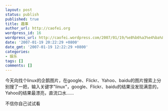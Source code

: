 ```yaml
---
layout: post
status: publish
published: true
title: 趣事
author_url: http://caofei.org
wordpress_id: 16
wordpress_url: http://caofei.wordpress.com/2007/01/19/%e8%b6%a3%e4%ba%8b
date: '2007-01-19 20:22:29 +0800'
date_gmt: '2007-01-19 12:22:29 +0800'
categories:
- 娱乐
tags: []
comments: []
---
```

<div id="msgcns!66CD003054696B87!974" class="bvMsg">
<p>今天向找个linux的企鹅图片，在google、Flickr、Yahoo、baidu的图片搜索上分别搜了一把，输入关键字&quot;linux&quot;，google、Flickr、baidu的结果没发现满意的，Yahoo的结果最漂亮，直流口水......</p>
<p>不信你自己试试看</p>
</div>

